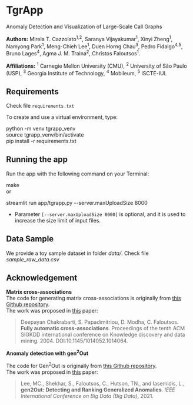 # TgrApp  
Anomaly Detection and Visualization of Large-Scale Call Graphs  
  
  
**Authors:** Mirela T. Cazzolato<sup>1,2</sup>, Saranya Vijayakumar<sup>1</sup>, Xinyi Zheng<sup>1</sup>, Namyong Park<sup>1</sup>, Meng-Chieh Lee<sup>1</sup>, Duen Horng Chau<sup>3</sup>, Pedro Fidalgo<sup>4,5</sup>, Bruno Lages<sup>4</sup>, Agma J. M. Traina<sup>2</sup>, Christos Faloutsos<sup>1</sup>.  
  
**Affiliations:** <sup>1</sup> Carnegie Mellon University (CMU), <sup>2</sup> University of São Paulo (USP), <sup>3</sup> Georgia Institute of Technology, <sup>4</sup> Mobileum, <sup>5</sup> ISCTE-IUL  
  
  
## Requirements  
  
Check file `requirements.txt`  
  
To create and use a virtual environment, type:  
  
python -m venv tgrapp_venv  
source tgrapp_venv/bin/activate  
pip install -r requirements.txt  
  
  
## Running the app  
  
Run the app with the following command on your Terminal:  
  
make  
or  
  
streamlit run app/tgrapp.py --server.maxUploadSize 8000  
  
- Parameter `[--server.maxUploadSize 8000]` is optional, and it is used to increase the size limit of input files.  
  
  
## Data Sample  
  
We provide a toy sample dataset in folder *data/*. Check file *sample_raw_data.csv*  
  
## Acknowledgement  
  
**Matrix cross-associations**  
The code for generating matrix cross-associations is originally from [this Github repository](https://github.com/clifflyon/fully-automatic-cross-associations).  
The work was proposed in [this](https://www.cs.cmu.edu/~christos/PUBLICATIONS/kdd04-cross-assoc.pdf) paper:  
  
> Deepayan Chakrabarti, S. Papadimitriou, D. Modha, C. Faloutsos.  
> **Fully automatic cross-associations**. Proceedings of the tenth ACM SIGKDD international conference on Knowledge discovery and data  
> mining. 2004. DOI:10.1145/1014052.1014064.  
  
**Anomaly detection with gen<sup>2</sup>Out**  
  
The code for Gen<sup>2</sup>Out is originally from [this Github repository](https://github.com/mengchillee/gen2Out).  
The work was proposed in [this](https://arxiv.org/pdf/2109.02704.pdf) paper:  
  
> Lee, MC., Shekhar, S., Faloutsos, C., Hutson, TN., and Iasemidis, L., **gen2Out: Detecting and Ranking Generalized Anomalies**. _IEEE International Conference on Big Data (Big Data)_, 2021.  
  
